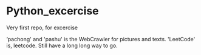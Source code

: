 # Python_excercise
Very first repo, for excercise

‘pachong' and 'pashu' is the WebCrawler for pictures and texts.
'LeetCode' is, leetcode. Still have a long long way to go.
